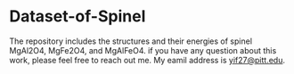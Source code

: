 # Dataset-of-Spinel
The repository includes the structures and their energies of spinel MgAl2O4, MgFe2O4, and MgAlFeO4.
if you have any question about this work, please feel free to reach out me. My eamil address is yif27@pitt.edu.
